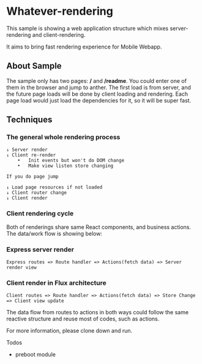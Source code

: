 # Whatever-rendering

This sample is showing a web application structure which mixes server-rendering and client-rendering.

It aims to bring fast rendering experience for Mobile Webapp.

## About Sample

The sample only has two pages: **/** and **/readme**. You could enter one of them in the browser and jump to anther. The first load is from server, and the future page loads will be done by client loading and rendering. Each page load would just load the dependencies for it, so it will be super fast.

## Techniques

### The general whole rendering process

```
↓ Server render
↓ Client re-render
	•	Init events but won't do DOM change
	•	Make view listen store changing

If you do page jump

↓ Load page resources if not loaded
↓ Client router change
↓ Client render
```

### Client rendering cycle

Both of renderings share same React components, and business actions. The data/work flow is showing below:

### Express server render

```
Express routes => Route handler => Actions(fetch data) => Server render view
```

### Client render in Flux architecture

```
Client routes => Route handler => Actions(fetch data) => Store Change => Client view update
```

The data flow from routes to actions in both ways could follow the same reactive structure and reuse most of codes, such as actions.

For more information, please clone down and run.

Todos
* preboot module
